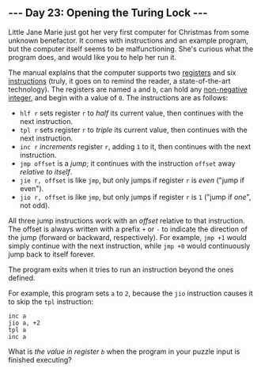 ## \--- Day 23: Opening the Turing Lock ---

Little Jane Marie just got her very first computer for Christmas from some
unknown benefactor. It comes with instructions and an example program, but the
computer itself seems to be malfunctioning. She's curious what the program
does, and would like you to help her run it.

The manual explains that the computer supports two
[registers](https://en.wikipedia.org/wiki/Processor_register) and six
[instructions](https://en.wikipedia.org/wiki/Instruction_set) (truly, it goes
on to remind the reader, a state-of-the-art technology). The registers are
named `a` and `b`, can hold any [non-negative
integer](https://en.wikipedia.org/wiki/Natural_number), and begin with a value
of `0`. The instructions are as follows:

  * `hlf r` sets register `r` to _half_ its current value, then continues with the next instruction.
  * `tpl r` sets register `r` to _triple_ its current value, then continues with the next instruction.
  * `inc r` _increments_ register `r`, adding `1` to it, then continues with the next instruction.
  * `jmp offset` is a _jump_; it continues with the instruction `offset` away _relative to itself_.
  * `jie r, offset` is like `jmp`, but only jumps if register `r` is _even_ ("jump if even").
  * `jio r, offset` is like `jmp`, but only jumps if register `r` is `1` ("jump if _one_", not odd).

All three jump instructions work with an _offset_ relative to that
instruction. The offset is always written with a prefix `+` or `-` to indicate
the direction of the jump (forward or backward, respectively). For example,
`jmp +1` would simply continue with the next instruction, while `jmp +0` would
continuously jump back to itself forever.

The program exits when it tries to run an instruction beyond the ones defined.

For example, this program sets `a` to `2`, because the `jio` instruction
causes it to skip the `tpl` instruction:

    
    
    inc a
    jio a, +2
    tpl a
    inc a
    

What is _the value in register `b`_ when the program in your puzzle input is
finished executing?

